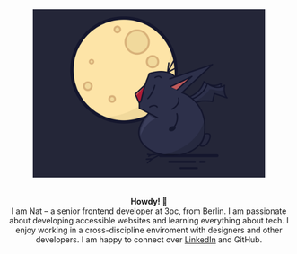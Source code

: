 
<div align="center">
  <img src="https://raw.githubusercontent.com/nkosakul/nkosakul/main/fatbat.png" height="300px" alt="fat bat">
</div>

<br>

<p align="center">
<strong>Howdy! 👋</strong><br>
I am Nat – a senior frontend developer at 3pc, from Berlin. I am passionate about developing accessible websites and learning everything about tech.
I enjoy working in a cross-discipline enviroment with designers and other developers.
I am happy to connect over <a href="https://www.linkedin.com/in/nattaphong-kosakul-0870131a9/" target="_blank" rel="noreferrer noopener">LinkedIn</a> and GitHub. 

</p>
